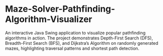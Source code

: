 # Maze-Solver-Pathfinding-Algorithm-Visualizer
An interactive Java Swing application to visualize popular pathfinding algorithms in action.
The project demonstrates Depth-First Search (DFS), Breadth-First Search (BFS), and Dijkstra’s Algorithm on randomly generated mazes, highlighting traversal patterns and shortest path detection.
